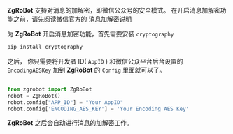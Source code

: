 **ZgRoBot** 支持对消息的加解密，即微信公众号的安全模式。
在开启消息加解密功能之前，请先阅读微信官方的 [消息加解密说明](https://developers.weixin.qq.com/doc/offiaccount/Message_Management/Message_encryption_and_decryption_instructions.html)

为 **ZgRoBot** 开启消息加密功能，首先需要安装 ``cryptography``

```bash
pip install cryptography
```

之后， 你只需要将开发者 ID( ``AppID`` ) 和微信公众平台后台设置的 ``EncodingAESKey`` 加到 **ZgRoBot** 的 `Config` 里面就可以了。

```py title="bot.py"

from zgrobot import ZgRoBot
robot = ZgRoBot()
robot.config["APP_ID"] = "Your AppID"
robot.config['ENCODING_AES_KEY'] = 'Your Encoding AES Key'
```

**ZgRoBot** 之后会自动进行消息的加解密工作。
